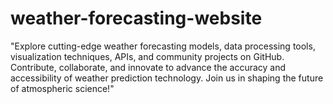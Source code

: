 # weather-forecasting-website
"Explore cutting-edge weather forecasting models, data processing tools, visualization techniques, APIs, and community projects on GitHub. Contribute, collaborate, and innovate to advance the accuracy and accessibility of weather prediction technology. Join us in shaping the future of atmospheric science!"

